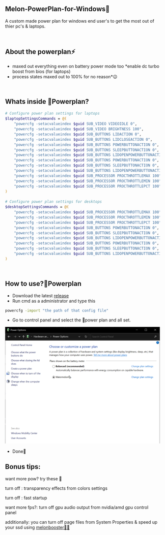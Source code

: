 ## Melon-PowerPlan-for-Windows🍉
A custom made power plan for windows end user's to get the most out of thier pc's & laptops.

<br>

## About the powerplan⚡
- maxed out everything even on battery power mode too *enable dc turbo boost from bios (for laptops)
- process states maxed out to 100% for no reason*😉

<br>

## Whats inside 🍉Powerplan?
```bash
# Configure power plan settings for laptops
$laptopSettingsCommands = @(
    "powercfg -setacvalueindex $guid SUB_VIDEO VIDEOIDLE 0",
    "powercfg -setacvalueindex $guid SUB_VIDEO BRIGHTNESS 100",
    "powercfg -setacvalueindex $guid SUB_BUTTONS LIDACTION 0",
    "powercfg -setacvalueindex $guid SUB_BUTTONS LIDCLOSEACTION 0",
    "powercfg -setacvalueindex $guid SUB_BUTTONS POWERBUTTONACTION 0",
    "powercfg -setacvalueindex $guid SUB_BUTTONS SLEEPBUTTONACTION 0",
    "powercfg -setacvalueindex $guid SUB_BUTTONS LIDOPENPOWERBUTTONACTION 0",
    "powercfg -setacvalueindex $guid SUB_BUTTONS POWERBUTTONACTION 0",
    "powercfg -setacvalueindex $guid SUB_BUTTONS SLEEPBUTTONACTION 0",
    "powercfg -setacvalueindex $guid SUB_BUTTONS LIDOPENPOWERBUTTONACTION 0",
    "powercfg -setacvalueindex $guid SUB_PROCESSOR PROCTHROTTLEMAX 100",
    "powercfg -setacvalueindex $guid SUB_PROCESSOR PROCTHROTTLEMIN 100",
    "powercfg -setacvalueindex $guid SUB_PROCESSOR PROCTHROTTLEPCT 100"
)

# Configure power plan settings for desktops
$desktopSettingsCommands = @(
    "powercfg -setacvalueindex $guid SUB_PROCESSOR PROCTHROTTLEMAX 100",
    "powercfg -setacvalueindex $guid SUB_PROCESSOR PROCTHROTTLEMIN 100",
    "powercfg -setacvalueindex $guid SUB_PROCESSOR PROCTHROTTLEPCT 100",
    "powercfg -setacvalueindex $guid SUB_BUTTONS POWERBUTTONACTION 0",
    "powercfg -setacvalueindex $guid SUB_BUTTONS SLEEPBUTTONACTION 0",
    "powercfg -setacvalueindex $guid SUB_BUTTONS LIDOPENPOWERBUTTONACTION 0",
    "powercfg -setacvalueindex $guid SUB_BUTTONS POWERBUTTONACTION 0",
    "powercfg -setacvalueindex $guid SUB_BUTTONS SLEEPBUTTONACTION 0",
    "powercfg -setacvalueindex $guid SUB_BUTTONS LIDOPENPOWERBUTTONACTION 0"
)
```
<br>

## How to use?🍉Powerplan
- Download the latest [release](https://github.com/Nayemhasan/Melon-PowerPlan-for-Windows/releases/tag/V.1)
- Run cmd as a administrator and type this
```bash
powercfg -import "the path of that config file"
```
- Go to control panel and select the 🍉power plan and all set.
<p align="left">
  <img src="https://github.com/Nayemhasan/Hp_elitebook_840G5MAX/blob/main/Resources/powerplan.png">
</p>

- Done🍉

## Bonus tips:

want more pow? try these 🔻

turn off : transparency effects from colors settings

turn off : fast startup 

want more fps?: turn off gpu audio output from nvidia/amd gpu control panel

additionally: you can turn off page files from System Properties & speed up your ssd using [melonbooster🍉🔥](https://github.com/watermelonvault/Melon_booster)

